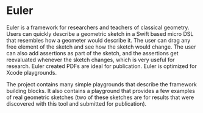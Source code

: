 # Euler

Euler is a framework for researchers and teachers of classical geometry. Users can quickly describe a geometric sketch in a Swift based micro DSL that resembles how a geometer would describe it. The user can drag any free element of the sketch and see how the sketch would change. The user can also add assertions as part of the sketch, and the assertions get reevaluated whenever the sketch changes, which is very useful for research. Euler created PDFs are ideal for publication. Euler is optimized for Xcode playgrounds.

The project contains many simple playgrounds that describe the framework building blocks. It also contains a playground that provides a few examples of real geometric sketches (two of these sketches are for results that were discovered with this tool and submitted for publication).
